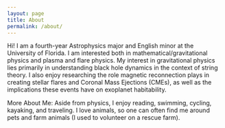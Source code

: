 ```yaml
---
layout: page
title: About
permalink: /about/
---
```


Hi! I am a fourth-year Astrophysics major and English minor at the University of Florida. I am interested both in mathematical/gravitational physics and plasma and flare physics. My interest in gravitational physics lies primarily in understanding black hole dynamics in the context of string theory. I also enjoy researching the role magnetic reconnection plays in creating stellar flares and Coronal Mass Ejections (CMEs), as well as the implications these events have on exoplanet habitability. 

More About Me: Aside from physics, I enjoy reading, swimming, cycling, kayaking, and traveling. I love animals, so one can often find me around pets and farm animals (I used to volunteer on a rescue farm).
